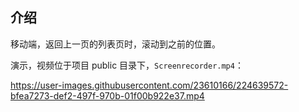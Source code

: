 ## 介绍

移动端，返回上一页的列表页时，滚动到之前的位置。

演示，视频位于项目 public 目录下，`Screenrecorder.mp4`：


https://user-images.githubusercontent.com/23610166/224639572-bfea7273-def2-497f-970b-01f00b922e37.mp4




